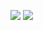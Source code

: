 <a href="https://signin.aws.amazon.com/signin?redirect_uri=https%3A%2F%2Fap-northeast-2.console.aws.amazon.com%2Fconsole%2Fhome%3FhashArgs%3D%2523%26isauthcode%3Dtrue%26region%3Dap-northeast-2%26state%3DhashArgsFromTB_ap-northeast-2_7707b4a21747cf75&client_id=arn%3Aaws%3Asignin%3A%3A%3Aconsole%2Fcanvas&forceMobileApp=0&code_challenge=yGHtqOXTNFcJZlfqPsrh5SpydfInocKgrt1-f8z998g&code_challenge_method=SHA-256" target="_blank"><img src="https://img.shields.io/badge/amazon-232F3E?style=flat-square&logo=Amazon&logoColor=FF9900"/></a>
<a href="" target="_blank"><img src="https://img.shields.io/badge/mysql-F2F2F2?style=flat-square&logo=MySQL&logoColor=4479A1"/></a>

